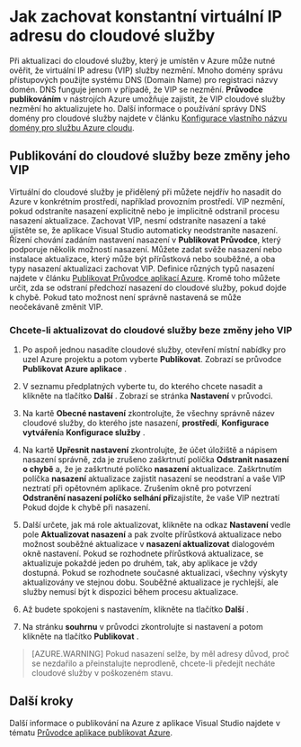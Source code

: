 <properties
   pageTitle="Jak zachovat konstantní virtuální IP adresu do cloudové služby | Microsoft Azure"
   description="Zjistěte, jak zajistit, že virtuální IP adresu (VIP) služby Azure cloudu nezmění."
   services="visual-studio-online"
   documentationCenter="na"
   authors="TomArcher"
   manager="douge"
   editor="" />
<tags
   ms.service="multiple"
   ms.devlang="dotnet"
   ms.topic="article"
   ms.tgt_pltfrm="na"
   ms.workload="multiple"
   ms.date="08/15/2016"
   ms.author="tarcher" />

# <a name="how-to-retain-a-constant-virtual-ip-address-for-a-cloud-service"></a>Jak zachovat konstantní virtuální IP adresu do cloudové služby

Při aktualizaci do cloudové služby, který je umístěn v Azure může nutné ověřit, že virtuální IP adresu (VIP) služby nezmění. Mnoho domény správu přístupových použijte systému DNS (Domain Name) pro registraci názvy domén. DNS funguje jenom v případě, že VIP se nezmění. **Průvodce publikováním** v nástrojích Azure umožňuje zajistit, že VIP cloudové služby nezmění ho aktualizujete ho. Další informace o používání správy DNS domény pro cloudové služby najdete v článku [Konfigurace vlastního názvu domény pro službu Azure cloudu](./cloud-services/cloud-services-custom-domain-name.md).

## <a name="publishing-a-cloud-service-without-changing-its-vip"></a>Publikování do cloudové služby beze změny jeho VIP

Virtuální do cloudové služby je přidělený při můžete nejdřív ho nasadit do Azure v konkrétním prostředí, například provozním prostředí. VIP nezmění, pokud odstraníte nasazení explicitně nebo je implicitně odstranil procesu nasazení aktualizace. Zachovat VIP, nesmí odstraníte nasazení a také ujistěte se, že aplikace Visual Studio automaticky neodstraníte nasazení. Řízení chování zadáním nastavení nasazení v **Publikovat Průvodce**, který podporuje několik možností nasazení. Můžete zadat svěže nasazení nebo instalace aktualizace, který může být přírůstková nebo souběžné, a oba typy nasazení aktualizaci zachovat VIP. Definice různých typů nasazení najdete v článku [Publikovat Průvodce aplikací Azure](vs-azure-tools-publish-azure-application-wizard.md).  Kromě toho můžete určit, zda se odstraní předchozí nasazení do cloudové služby, pokud dojde k chybě. Pokud tato možnost není správně nastavená se může neočekávaně změnit VIP.

### <a name="to-update-a-cloud-service-without-changing-its-vip"></a>Chcete-li aktualizovat do cloudové služby beze změny jeho VIP

1. Po aspoň jednou nasadíte cloudové služby, otevření místní nabídky pro uzel Azure projektu a potom vyberte **Publikovat**. Zobrazí se průvodce **Publikovat Azure aplikace** .

1. V seznamu předplatných vyberte tu, do kterého chcete nasadit a klikněte na tlačítko **Další** . Zobrazí se stránka **Nastavení** v průvodci.

1. Na kartě **Obecné nastavení** zkontrolujte, že všechny správně název cloudové služby, do kterého jste nasazení, **prostředí**, **Konfigurace vytváření**a **Konfigurace služby** .

1. Na kartě **Upřesnit nastavení** zkontrolujte, že účet úložiště a nápisem nasazení správně, zda je zrušeno zaškrtnutí políčka **Odstranit nasazení o chybě** a, že je zaškrtnuté políčko **nasazení** aktualizace. Zaškrtnutím políčka **nasazení** aktualizace zajistit nasazení se neodstraní a vaše VIP neztratí při opětovném aplikace. Zrušením okně pro potvrzení **Odstranění nasazení políčko selhání při**zajistíte, že vaše VIP neztratí Pokud dojde k chybě při nasazení.

1. Další určete, jak má role aktualizovat, klikněte na odkaz **Nastavení** vedle pole **Aktualizovat nasazení** a pak zvolte přírůstková aktualizace nebo možnost souběžné aktualizace v **nasazení aktualizovat** dialogovém okně nastavení. Pokud se rozhodnete přírůstková aktualizace, se aktualizuje pokaždé jeden po druhém, tak, aby aplikace je vždy dostupná. Pokud se rozhodnete současné aktualizaci, všechny výskyty aktualizovány ve stejnou dobu. Souběžné aktualizace je rychlejší, ale služby nemusí být k dispozici během procesu aktualizace.

1. Až budete spokojeni s nastavením, klikněte na tlačítko **Další** .

1. Na stránku **souhrnu** v průvodci zkontrolujte si nastavení a potom klikněte na tlačítko **Publikovat** .

  >[AZURE.WARNING] Pokud nasazení selže, by měl adresy důvod, proč se nezdařilo a přeinstalujte neprodleně, chcete-li předejít necháte cloudové služby v poškozeném stavu.

## <a name="next-steps"></a>Další kroky

Další informace o publikování na Azure z aplikace Visual Studio najdete v tématu [Průvodce aplikace publikovat Azure](vs-azure-tools-publish-azure-application-wizard.md).
